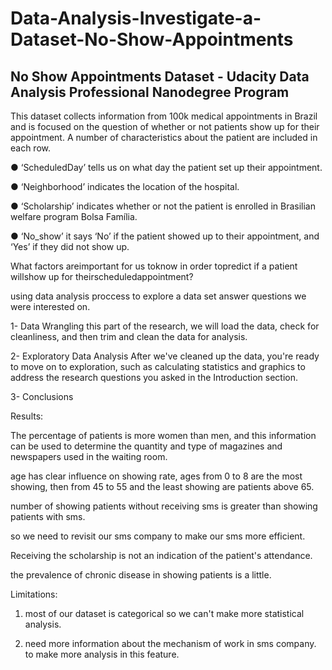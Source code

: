 # Data-Analysis-Investigate-a-Dataset-No-Show-Appointments
No Show Appointments Dataset - Udacity Data Analysis Professional Nanodegree Program
-------------------------------------------------------------------------------------------------------

This dataset collects information from 100k medical appointments in Brazil and is focused on the question of whether or not patients show up for their appointment. A number of characteristics about the patient are included in each row.

● ‘ScheduledDay’ tells us on what day the patient set up their appointment.

● ‘Neighborhood’ indicates the location of the hospital.

● ‘Scholarship’ indicates whether or not the patient is enrolled in Brasilian welfare program Bolsa Família.

● ‘No_show’ it says ‘No’ if the patient showed up to their appointment, and ‘Yes’ if they did not show up. 

What factors areimportant for us toknow in order topredict if a patient willshow up for theirscheduledappointment?

using data analysis proccess to explore a data set answer questions we were interested on.

1- Data Wrangling this part of the research, we will load the data, check for cleanliness, and then trim and clean the data for analysis.

2- Exploratory Data Analysis After we've cleaned up the data, you're ready to move on to exploration, such as calculating statistics and graphics to address the research questions you asked in the Introduction section.

3- Conclusions

Results:

The percentage of patients is more women than men, and this information can be used to determine the quantity and type of magazines and newspapers used in the waiting room.

age has clear influence on showing rate, ages from 0 to 8 are the most showing, then from 45 to 55 and the least showing are patients above 65.

number of showing patients without receiving sms is greater than showing patients with sms.

so we need to revisit our sms company to make our sms more efficient.

Receiving the scholarship is not an indication of the patient's attendance.

the prevalence of chronic disease in showing patients is a little.

Limitations:

1) most of our dataset is categorical so we can't make more statistical analysis.

2) need more information about the mechanism of work in sms company. to make more analysis in this feature.

